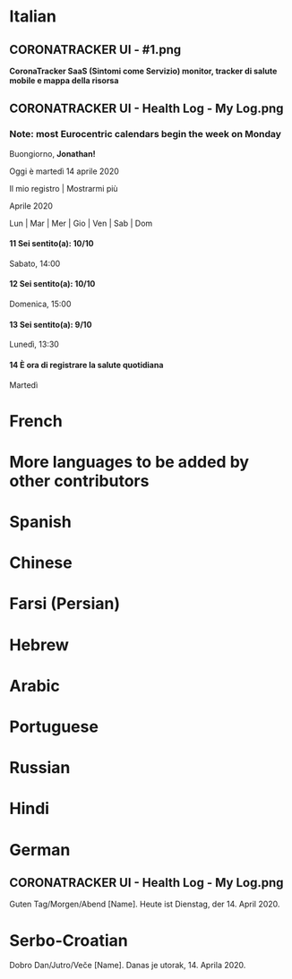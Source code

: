 # Italian

## CORONATRACKER UI - #1.png
**CoronaTracker SaaS (Sintomi come Servizio) monitor, tracker di salute mobile e mappa della risorsa**

## CORONATRACKER UI - Health Log - My Log.png
### Note: most Eurocentric calendars begin the week on Monday

Buongiorno, **Jonathan!**

Oggi è martedì 14 aprile 2020

Il mio registro | Mostrarmi più

Aprile 2020

Lun | Mar | Mer | Gio | Ven | Sab | Dom

#### 11 Sei sentito(a): 10/10
Sabato, 14:00

#### 12 Sei sentito(a): 10/10
Domenica, 15:00

#### 13 Sei sentito(a): 9/10
Lunedì, 13:30

#### 14 È ora di registrare la salute quotidiana
Martedì



# French



# More languages to be added by other contributors

# Spanish

# Chinese

# Farsi (Persian)

# Hebrew

# Arabic

# Portuguese

# Russian

# Hindi

# German
## CORONATRACKER UI - Health Log - My Log.png
<!-- Tag: Day // Morgen: Morning // Abend: Evening  -->
Guten Tag/Morgen/Abend [Name].
Heute ist Dienstag, der 14. April 2020.


# Serbo-Croatian
<!-- Dan: Day // Jutro: Morning // Veče: Evening -->
Dobro Dan/Jutro/Veče [Name].
Danas je utorak, 14. Aprila 2020.
